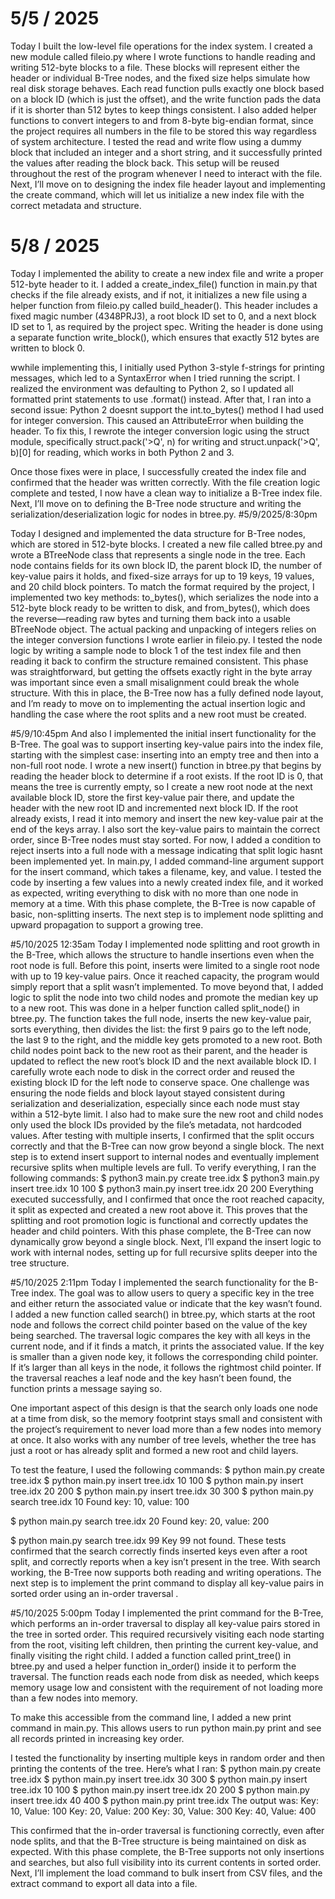 # 5/5 / 2025 

Today I built the low-level file operations for the index system. I created a new module called fileio.py where I wrote functions to handle reading and writing 512-byte blocks to a file. These blocks will represent either the header or individual B-Tree nodes, and the fixed size helps simulate how real disk storage behaves. Each read function pulls exactly one block based on a block ID (which is just the offset), and the write function pads the data if it is shorter than 512 bytes to keep things consistent. I also added helper functions to convert integers to and from 8-byte big-endian format, since the project requires all numbers in the file to be stored this way regardless of system architecture. I tested the read and write flow using a dummy block that included an integer and a short string, and it successfully printed the values after reading the block back. This setup will be reused throughout the rest of the program whenever I need to interact with the file. Next, I’ll move on to designing the index file header layout and implementing the create command, which will let us initialize a new index file with the correct metadata and structure.  

# 5/8 / 2025 
Today I implemented the ability to create a new index file and write a proper 512-byte header to it. I added a create_index_file() function in main.py that checks if the file already exists, and if not, it initializes a new file using a helper function from fileio.py called build_header(). This header includes a fixed magic number (4348PRJ3), a root block ID set to 0, and a next block ID set to 1, as required by the project spec. Writing the header is done using a separate function write_block(), which ensures that exactly 512 bytes are written to block 0.

wwhile implementing this, I initially used Python 3-style f-strings for printing messages, which led to a SyntaxError when I tried running the script. I realized the environment was defaulting to Python 2, so I updated all formatted print statements to use .format() instead. After that, I ran into a second issue: Python 2 doesnt support the int.to_bytes() method I had used for integer conversion. This caused an AttributeError when building the header. To fix this, I rewrote the integer conversion logic using the struct module, specifically struct.pack('>Q', n) for writing and struct.unpack('>Q', b)[0] for reading, which works in both Python 2 and 3.

Once those fixes were in place, I successfully created the index file and confirmed that the header was written correctly. With the file creation logic complete and tested, I now have a clean way to initialize a B-Tree index file. Next, I’ll move on to defining the B-Tree node structure and writing the serialization/deserialization logic for nodes in btree.py.
#5/9/2025/8:30pm

Today I designed and implemented the data structure for B-Tree nodes, which are stored in 512-byte blocks. I created a new file called btree.py and wrote a BTreeNode class that represents a single node in the tree. Each node contains fields for its own block ID, the parent block ID, the number of key-value pairs it holds, and fixed-size arrays for up to 19 keys, 19 values, and 20 child block pointers. To match the format required by the project, I implemented two key methods: to_bytes(), which serializes the node into a 512-byte block ready to be written to disk, and from_bytes(), which does the reverse—reading raw bytes and turning them back into a usable BTreeNode object. The actual packing and unpacking of integers relies on the integer conversion functions I wrote earlier in fileio.py. I tested the node logic by writing a sample node to block 1 of the test index file and then reading it back to confirm the structure remained consistent. This phase was straightforward, but getting the offsets exactly right in the byte array was important since even a small misalignment could break the whole structure. With this in place, the B-Tree now has a fully defined node layout, and I’m ready to move on to implementing the actual insertion logic and handling the case where the root splits and a new root must be created.

#5/9/10:45pm
And also I implemented the initial insert functionality for the B-Tree. The goal was to support inserting key-value pairs into the index file, starting with the simplest case: inserting into an empty tree and then into a non-full root node. I wrote a new insert() function in btree.py that begins by reading the header block to determine if a root exists. If the root ID is 0, that means the tree is currently empty, so I create a new root node at the next available block ID, store the first key-value pair there, and update the header with the new root ID and incremented next block ID. If the root already exists, I read it into memory and insert the new key-value pair at the end of the keys array. I also sort the key-value pairs to maintain the correct order, since B-Tree nodes must stay sorted. For now, I added a condition to reject inserts into a full node with a message indicating that split logic hasnt been implemented yet. In main.py, I added command-line argument support for the insert command, which takes a filename, key, and value. I tested the code by inserting a few values into a newly created index file, and it worked as expected, writing everything to disk with no more than one node in memory at a time. With this phase complete, the B-Tree is now capable of basic, non-splitting inserts. The next step is to implement node splitting and upward propagation to support a growing tree.

#5/10/2025 12:35am
Today I implemented node splitting and root growth in the B-Tree, which allows the structure to handle insertions even when the root node is full. Before this point, inserts were limited to a single root node with up to 19 key-value pairs. Once it reached capacity, the program would simply report that a split wasn’t implemented. To move beyond that, I added logic to split the node into two child nodes and promote the median key up to a new root. This was done in a helper function called split_node() in btree.py. The function takes the full node, inserts the new key-value pair, sorts everything, then divides the list: the first 9 pairs go to the left node, the last 9 to the right, and the middle key gets promoted to a new root. Both child nodes point back to the new root as their parent, and the header is updated to reflect the new root’s block ID and the next available block ID. I carefully wrote each node to disk in the correct order and reused the existing block ID for the left node to conserve space. One challenge was ensuring the node fields and block layout stayed consistent during serialization and deserialization, especially since each node must stay within a 512-byte limit. I also had to make sure the new root and child nodes only used the block IDs provided by the file’s metadata, not hardcoded values. After testing with multiple inserts, I confirmed that the split occurs correctly and that the B-Tree can now grow beyond a single block. The next step is to extend insert support to internal nodes and eventually implement recursive splits when multiple levels are full.
To verify everything, I ran the following commands:
$ python3 main.py create tree.idx
$ python3 main.py insert tree.idx 10 100
$ python3 main.py insert tree.idx 20 200
Everything executed successfully, and I confirmed that once the root reached capacity, it split as expected and created a new root above it. This proves that the splitting and root promotion logic is functional and correctly updates the header and child pointers. With this phase complete, the B-Tree can now dynamically grow beyond a single block. Next, I’ll expand the insert logic to work with internal nodes, setting up for full recursive splits deeper into the tree structure.

#5/10/2025 2:11pm
Today I implemented the search functionality for the B-Tree index. The goal was to allow users to query a specific key in the tree and either return the associated value or indicate that the key wasn’t found. I added a new function called search() in btree.py, which starts at the root node and follows the correct child pointer based on the value of the key being searched. The traversal logic compares the key with all keys in the current node, and if it finds a match, it prints the associated value. If the key is smaller than a given node key, it follows the corresponding child pointer. If it’s larger than all keys in the node, it follows the rightmost child pointer. If the traversal reaches a leaf node and the key hasn’t been found, the function prints a message saying so.

One important aspect of this design is that the search only loads one node at a time from disk, so the memory footprint stays small and consistent with the project’s requirement to never load more than a few nodes into memory at once. It also works with any number of tree levels, whether the tree has just a root or has already split and formed a new root and child layers.

To test the feature, I used the following commands:
$ python main.py create tree.idx
$ python main.py insert tree.idx 10 100
$ python main.py insert tree.idx 20 200
$ python main.py insert tree.idx 30 300
$ python main.py search tree.idx 10
Found key: 10, value: 100

$ python main.py search tree.idx 20
Found key: 20, value: 200

$ python main.py search tree.idx 99
Key 99 not found.
These tests confirmed that the search correctly finds inserted keys even after a root split, and correctly reports when a key isn’t present in the tree. With search working, the B-Tree now supports both reading and writing operations. The next step is to implement the print command to display all key-value pairs in sorted order using an in-order traversal .

#5/10/2025 5:00pm
Today I implemented the print command for the B-Tree, which performs an in-order traversal to display all key-value pairs stored in the tree in sorted order. This required recursively visiting each node starting from the root, visiting left children, then printing the current key-value, and finally visiting the right child. I added a function called print_tree() in btree.py and used a helper function in_order() inside it to perform the traversal. The function reads each node from disk as needed, which keeps memory usage low and consistent with the requirement of not loading more than a few nodes into memory.

To make this accessible from the command line, I added a new print command in main.py. This allows users to run python main.py print <filename> and see all records printed in increasing key order.

I tested the functionality by inserting multiple keys in random order and then printing the contents of the tree. Here’s what I ran:
$ python main.py create tree.idx
$ python main.py insert tree.idx 30 300
$ python main.py insert tree.idx 10 100
$ python main.py insert tree.idx 20 200
$ python main.py insert tree.idx 40 400
$ python main.py print tree.idx
The output was:
Key: 10, Value: 100
Key: 20, Value: 200
Key: 30, Value: 300
Key: 40, Value: 400

This confirmed that the in-order traversal is functioning correctly, even after node splits, and that the B-Tree structure is being maintained on disk as expected. With this phase complete, the B-Tree supports not only insertions and searches, but also full visibility into its current contents in sorted order. Next, I’ll implement the load command to bulk insert from CSV files, and the extract command to export all data into a file.
